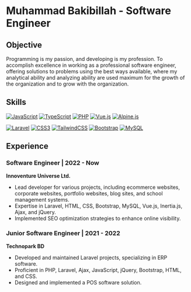 # Muhammad Bakibillah - Software Engineer

## Objective
Programming is my passion, and developing is my profession. To accomplish excellence in working as a professional software engineer, offering solutions to problems using the best ways available, where my analytical ability and analyzing ability are used maximum for the growth of the organization and to grow with the organization.

## Skills
<p align="center">
  <p dir="auto"><a target="_blank" rel="noopener noreferrer nofollow" href="https://camo.githubusercontent.com/b18cd96f056a7af4213539108d08784f3e02e3eee1fbc0ea497d2364ca211806/68747470733a2f2f696d672e736869656c64732e696f2f62616467652f4a6176615363726970742d4637444631453f7374796c653d666c61742d737175617265266c6f676f3d6a617661736372697074266c6f676f436f6c6f723d626c61636b"><img src="https://camo.githubusercontent.com/b18cd96f056a7af4213539108d08784f3e02e3eee1fbc0ea497d2364ca211806/68747470733a2f2f696d672e736869656c64732e696f2f62616467652f4a6176615363726970742d4637444631453f7374796c653d666c61742d737175617265266c6f676f3d6a617661736372697074266c6f676f436f6c6f723d626c61636b" alt="JavaScript" data-canonical-src="https://img.shields.io/badge/JavaScript-F7DF1E?style=flat-square&amp;logo=javascript&amp;logoColor=black" style="max-width: 100%;"></a>
<a target="_blank" rel="noopener noreferrer nofollow" href="https://camo.githubusercontent.com/bd28dbe28fea848509e8d45abd23916130462dc9236c3001967e61e76eab443c/68747470733a2f2f696d672e736869656c64732e696f2f62616467652f547970655363726970742d3030374143433f7374796c653d666c61742d737175617265266c6f676f3d74797065736372697074266c6f676f436f6c6f723d7768697465"><img src="https://camo.githubusercontent.com/bd28dbe28fea848509e8d45abd23916130462dc9236c3001967e61e76eab443c/68747470733a2f2f696d672e736869656c64732e696f2f62616467652f547970655363726970742d3030374143433f7374796c653d666c61742d737175617265266c6f676f3d74797065736372697074266c6f676f436f6c6f723d7768697465" alt="TypeScript" data-canonical-src="https://img.shields.io/badge/TypeScript-007ACC?style=flat-square&amp;logo=typescript&amp;logoColor=white" style="max-width: 100%;"></a>
<a target="_blank" rel="noopener noreferrer nofollow" href="https://camo.githubusercontent.com/270c3447a464e9ed397c7b968c34bcebf58201dca621f3c4074b37e721530215/68747470733a2f2f696d672e736869656c64732e696f2f62616467652f5048502d3737374242343f7374796c653d666c61742d737175617265266c6f676f3d706870266c6f676f436f6c6f723d7768697465"><img src="https://camo.githubusercontent.com/270c3447a464e9ed397c7b968c34bcebf58201dca621f3c4074b37e721530215/68747470733a2f2f696d672e736869656c64732e696f2f62616467652f5048502d3737374242343f7374796c653d666c61742d737175617265266c6f676f3d706870266c6f676f436f6c6f723d7768697465" alt="PHP" data-canonical-src="https://img.shields.io/badge/PHP-777BB4?style=flat-square&amp;logo=php&amp;logoColor=white" style="max-width: 100%;"></a>
<a target="_blank" rel="noopener noreferrer nofollow" href="https://camo.githubusercontent.com/02de09450e2d4f79b6124822fef51ed192f350bbd731ba75d16ada6f59f12d66/68747470733a2f2f696d672e736869656c64732e696f2f62616467652f5675652e6a732d3335343935453f7374796c653d666c61742d737175617265266c6f676f3d7675652e6a73266c6f676f436f6c6f723d344643303844"><img src="https://camo.githubusercontent.com/02de09450e2d4f79b6124822fef51ed192f350bbd731ba75d16ada6f59f12d66/68747470733a2f2f696d672e736869656c64732e696f2f62616467652f5675652e6a732d3335343935453f7374796c653d666c61742d737175617265266c6f676f3d7675652e6a73266c6f676f436f6c6f723d344643303844" alt="Vue.js" data-canonical-src="https://img.shields.io/badge/Vue.js-35495E?style=flat-square&amp;logo=vue.js&amp;logoColor=4FC08D" style="max-width: 100%;"></a>
<a target="_blank" rel="noopener noreferrer nofollow" href="https://camo.githubusercontent.com/6fed69afa1a12179f8846a5a13ea03981511a580fda4fe3c90a4de09774788e5/68747470733a2f2f696d672e736869656c64732e696f2f62616467652f416c70696e652e6a732d3636333339393f7374796c653d666c61742d737175617265266c6f676f3d616c70696e652e6a73266c6f676f436f6c6f723d7768697465"><img src="https://camo.githubusercontent.com/6fed69afa1a12179f8846a5a13ea03981511a580fda4fe3c90a4de09774788e5/68747470733a2f2f696d672e736869656c64732e696f2f62616467652f416c70696e652e6a732d3636333339393f7374796c653d666c61742d737175617265266c6f676f3d616c70696e652e6a73266c6f676f436f6c6f723d7768697465" alt="Alpine.js" data-canonical-src="https://img.shields.io/badge/Alpine.js-663399?style=flat-square&amp;logo=alpine.js&amp;logoColor=white" style="max-width: 100%;"></a>

<a target="_blank" rel="noopener noreferrer nofollow" href="https://camo.githubusercontent.com/50b958da870ebbe48f25cd8290545534a488c2d1bec5a1c4ae00c9b6a9231e81/68747470733a2f2f696d672e736869656c64732e696f2f62616467652f4c61726176656c2d4646324432303f7374796c653d666c61742d737175617265266c6f676f3d6c61726176656c266c6f676f436f6c6f723d7768697465"><img src="https://camo.githubusercontent.com/50b958da870ebbe48f25cd8290545534a488c2d1bec5a1c4ae00c9b6a9231e81/68747470733a2f2f696d672e736869656c64732e696f2f62616467652f4c61726176656c2d4646324432303f7374796c653d666c61742d737175617265266c6f676f3d6c61726176656c266c6f676f436f6c6f723d7768697465" alt="Laravel" data-canonical-src="https://img.shields.io/badge/Laravel-FF2D20?style=flat-square&amp;logo=laravel&amp;logoColor=white" style="max-width: 100%;"></a>
<a target="_blank" rel="noopener noreferrer nofollow" href="https://camo.githubusercontent.com/c9bb78d3bce7cdaaaaecc956736c1f2cf629065a8d02e5fbd6825efa409718d2/68747470733a2f2f696d672e736869656c64732e696f2f62616467652f435353332d3135373242363f7374796c653d666c61742d737175617265266c6f676f3d63737333266c6f676f436f6c6f723d7768697465"><img src="https://camo.githubusercontent.com/c9bb78d3bce7cdaaaaecc956736c1f2cf629065a8d02e5fbd6825efa409718d2/68747470733a2f2f696d672e736869656c64732e696f2f62616467652f435353332d3135373242363f7374796c653d666c61742d737175617265266c6f676f3d63737333266c6f676f436f6c6f723d7768697465" alt="CSS3" data-canonical-src="https://img.shields.io/badge/CSS3-1572B6?style=flat-square&amp;logo=css3&amp;logoColor=white" style="max-width: 100%;"></a>
<a target="_blank" rel="noopener noreferrer nofollow" href="https://camo.githubusercontent.com/b9fc4c7606862c1ac532bbe5349997bbfe79d7429d7ff4ddfc666442e46b956e/68747470733a2f2f696d672e736869656c64732e696f2f62616467652f5461696c77696e645f4353532d3338423241433f7374796c653d666c61742d737175617265266c6f676f3d7461696c77696e642d637373266c6f676f436f6c6f723d7768697465"><img src="https://camo.githubusercontent.com/b9fc4c7606862c1ac532bbe5349997bbfe79d7429d7ff4ddfc666442e46b956e/68747470733a2f2f696d672e736869656c64732e696f2f62616467652f5461696c77696e645f4353532d3338423241433f7374796c653d666c61742d737175617265266c6f676f3d7461696c77696e642d637373266c6f676f436f6c6f723d7768697465" alt="TailwindCSS" data-canonical-src="https://img.shields.io/badge/Tailwind_CSS-38B2AC?style=flat-square&amp;logo=tailwind-css&amp;logoColor=white" style="max-width: 100%;"></a>
<a target="_blank" rel="noopener noreferrer nofollow" href="https://camo.githubusercontent.com/938f521e521833f1441bd38ed8613ee95623a5c0d9e2bf2bd3e64c1c1c880dea/68747470733a2f2f696d672e736869656c64732e696f2f62616467652f426f6f7473747261702d3536334437433f7374796c653d666c61742d737175617265266c6f676f3d626f6f747374726170266c6f676f436f6c6f723d7768697465"><img src="https://camo.githubusercontent.com/938f521e521833f1441bd38ed8613ee95623a5c0d9e2bf2bd3e64c1c1c880dea/68747470733a2f2f696d672e736869656c64732e696f2f62616467652f426f6f7473747261702d3536334437433f7374796c653d666c61742d737175617265266c6f676f3d626f6f747374726170266c6f676f436f6c6f723d7768697465" alt="Bootstrap" data-canonical-src="https://img.shields.io/badge/Bootstrap-563D7C?style=flat-square&amp;logo=bootstrap&amp;logoColor=white" style="max-width: 100%;"></a>
<a target="_blank" rel="noopener noreferrer nofollow" href="https://camo.githubusercontent.com/960e25c89edb27b0b1c4a9f899233e3cebbd06838355ccbd0c92b2eb4bfa8799/68747470733a2f2f696d672e736869656c64732e696f2f62616467652f4d7953514c2d3030354338343f7374796c653d666c61742d737175617265266c6f676f3d6d7973716c266c6f676f436f6c6f723d7768697465"><img src="https://camo.githubusercontent.com/960e25c89edb27b0b1c4a9f899233e3cebbd06838355ccbd0c92b2eb4bfa8799/68747470733a2f2f696d672e736869656c64732e696f2f62616467652f4d7953514c2d3030354338343f7374796c653d666c61742d737175617265266c6f676f3d6d7973716c266c6f676f436f6c6f723d7768697465" alt="MySQL" data-canonical-src="https://img.shields.io/badge/MySQL-005C84?style=flat-square&amp;logo=mysql&amp;logoColor=white" style="max-width: 100%;"></a>
</p>

## Experience
### Software Engineer | 2022 - Now
**Innoventure Universe Ltd.**
- Lead developer for various projects, including ecommerce websites, corporate websites, portfolio websites, blog sites, and school management systems.
- Expertise in Laravel, HTML, CSS, Bootstrap, MySQL, Vue.js, Inertia.js, Ajax, and jQuery.
- Implemented SEO optimization strategies to enhance online visibility.

### Junior Software Engineer | 2021 - 2022
**Technopark BD**
- Developed and maintained Laravel projects, specializing in ERP software.
- Proficient in PHP, Laravel, Ajax, JavaScript, jQuery, Bootstrap, HTML, and CSS.
- Designed and implemented a POS software solution.

